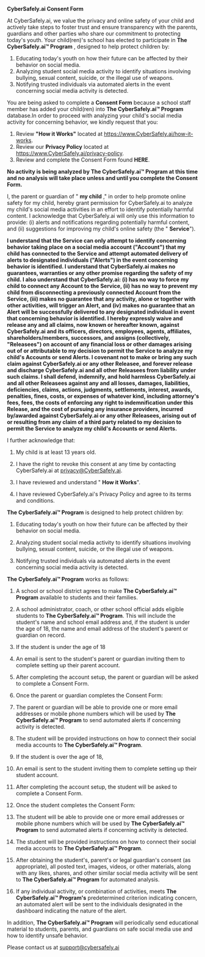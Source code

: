 **CyberSafely.ai Consent Form**

At CyberSafely.ai, we value the privacy and online safety of your child and actively take steps to foster trust and ensure transparency with the parents, guardians and other parties who share our commitment to protecting today's youth. Your child(ren)'s school has elected to participate in **The CyberSafely.ai™ Program** , designed to help protect children by:

1. Educating today's youth on how their future can be affected by their behavior on social media.
2. Analyzing student social media activity to identify situations involving bullying, sexual content, suicide, or the illegal use of weapons.
3. Notifying trusted individuals via automated alerts in the event concerning social media activity is detected.

You are being asked to complete a **Consent Form** because a school staff member has added your child(ren) into **The CyberSafely.ai™ Program** database.In order to proceed with analyzing your child's social media activity for concerning behavior, we kindly request that you:

1. Review **"How it Works"** located at https://www.CyberSafely.ai/how-it-works.
2. Review our **Privacy Policy** located at https://www.CyberSafely.ai/privacy-policy.
3. Review and complete the Consent Form found **HERE**.

**No activity is being analyzed by The CyberSafely.ai™ Program at this time and no analysis will take place unless and until you complete the Consent Form.**

I, the parent or guardian of " **my child** ," in order to help promote online safety for my child, hereby grant permission for CyberSafely.ai to analyze my child's social media activities in an effort to identify potentially harmful content. I acknowledge that CyberSafely.ai will only use this information to provide: (i) alerts and notifications regarding potentially harmful content, and (ii) suggestions for improving my child's online safety (the " **Service**").

**I understand that the Service can only attempt to identify concerning behavior taking place on a social media account ("Account") that my child has connected to the Service and attempt automated delivery of alerts to designated individuals ("Alerts") in the event concerning behavior is identified. I understand that CyberSafely.ai makes no guarantees, warranties or any other promise regarding the safety of my child. I also understand that CyberSafely.ai: (i) has no way to force my child to connect any Account to the Service, (ii) has no way to prevent my child from disconnecting a previously connected Account from the Service, (iii) makes no guarantee that any activity, alone or together with other activities, will trigger an Alert, and (iv) makes no guarantee that an Alert will be successfully delivered to any designated individual in event that concerning behavior is identified. I hereby expressly waive and release any and all claims, now known or hereafter known, against CyberSafely.ai and its officers, directors, employees, agents, affiliates, shareholders/members, successors, and assigns (collectively, "Releasees") on account of any financial loss or other damages arising out of or attributable to my decision to permit the Service to analyze my child's Accounts or send Alerts. I covenant not to make or bring any such claim against CyberSafely.ai or any other Releasee, and forever release and discharge CyberSafely.ai and all other Releasees from liability under such claims. I shall defend, indemnify, and hold harmless CyberSafely.ai and all other Releasees against any and all losses, damages, liabilities, deficiencies, claims, actions, judgments, settlements, interest, awards, penalties, fines, costs, or expenses of whatever kind, including attorney's fees, fees, the costs of enforcing any right to indemnification under this Release, and the cost of pursuing any insurance providers, incurred by/awarded against CyberSafely.ai or any other Releasees, arising out of or resulting from any claim of a third party related to my decision to permit the Service to analyze my child's Accounts or send Alerts.**

I further acknowledge that:

1. My child is at least 13 years old.

1. I have the right to revoke this consent at any time by contacting CyberSafely.ai at privacy@CyberSafely.ai.
1. I have reviewed and understand " **How it Works**".
1. I have reviewed CyberSafely.ai's Privacy Policy and agree to its terms and conditions.

**The CyberSafely.ai™ Program** is designed to help protect children by:

1. Educating today's youth on how their future can be affected by their behavior on social media.

1. Analyzing student social media activity to identify situations involving bullying, sexual content, suicide, or the illegal use of weapons.
1. Notifying trusted individuals via automated alerts in the event concerning social media activity is detected.

**The CyberSafely.ai™ Program** works as follows:

1. A school or school district agrees to make **The CyberSafely.ai™ Program** available to students and their families.
2. A school administrator, coach, or other school official adds eligible students to **The CyberSafely.ai™ Program**. This will include the student's name and school email address and, if the student is under the age of 18, the name and email address of the student's parent or guardian on record.
3. If the student is under the age of 18
4. An email is sent to the student's parent or guardian inviting them to complete setting up their parent account.
5. After completing the account setup, the parent or guardian will be asked to complete a Consent Form.
6. Once the parent or guardian completes the Consent Form:
7. The parent or guardian will be able to provide one or more email addresses or mobile phone numbers which will be used by **The CyberSafely.ai™ Program** to send automated alerts if concerning activity is detected.
8. The student will be provided instructions on how to connect their social media accounts to **The CyberSafely.ai™ Program**.
9. If the student is over the age of 18,
10. An email is sent to the student inviting them to complete setting up their student account.
11. After completing the account setup, the student will be asked to complete a Consent Form.
12. Once the student completes the Consent Form:
13. The student will be able to provide one or more email addresses or mobile phone numbers which will be used by **The CyberSafely.ai™ Program** to send automated alerts if concerning activity is detected.
14. The student will be provided instructions on how to connect their social media accounts to **The CyberSafely.ai™ Program**.

15. After obtaining the student's, parent's or legal guardian's consent (as appropriate), all posted text, images, videos, or other materials, along with any likes, shares, and other similar social media activity will be sent to **The CyberSafely.ai™ Program** for automated analysis.
16. If any individual activity, or combination of activities, meets **The CyberSafely.ai™ Program's** predetermined criterion indicating concern, an automated alert will be sent to the individuals designated in the dashboard indicating the nature of the alert.

In addition, **The CyberSafely.ai™ Program** will periodically send educational material to students, parents, and guardians on safe social media use and how to identify unsafe behavior.

Please contact us at support@cybersafely.ai

